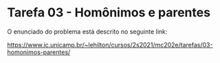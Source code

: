 # Tarefa 03 - Homônimos e parentes
 
O enunciado do problema está descrito no seguinte link:

https://www.ic.unicamp.br/~lehilton/cursos/2s2021/mc202e/tarefas/03-homonimos-parentes/